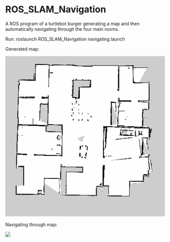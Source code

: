 # ROS_SLAM_Navigation
A ROS program of a turtlebot burger generating a map and then automatically navigating through the four main rooms. 

Run: roslaunch ROS_SLAM_Navigation navigating.launch

Generated map:

<img src="git-imgs/map.png" width="500" />

Navigating through map:

<img src="git-imgs/navigating.gif" width="500" />
